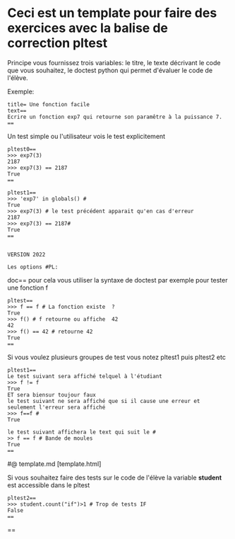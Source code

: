 


# Ceci est un template pour faire des exercices avec la balise de correction pltest

Principe vous fournissez trois variables:
le titre, le texte décrivant le code que vous souhaitez, le doctest python qui permet d'évaluer le code de l'élève.


Exemple: 

    title= Une fonction facile  
    text==
    Ecrire un fonction exp7 qui retourne son paramêtre à la puissance 7.
    ==

Un test simple ou l'utilisateur vois le test explicitement 

    pltest0==
    >>> exp7(3)
    2187
    >>> exp7(3) == 2187
    True 
    ==

    pltest1==
    >>> 'exp7' in globals() #
    True 
    >>> exp7(3) # le test précédent apparait qu'en cas d'erreur
    2187
    >>> exp7(3) == 2187#
    True
    ==


    VERSION 2022

    Les options #PL: 



doc==
pour cela vous utiliser la syntaxe de doctest par exemple pour tester une fonction f 

    pltest==
    >>> f == f # La fonction existe  ?
    True
    >>> f() # f retourne ou affiche  42
    42
    >>> f() == 42 # retourne 42 
    True
    ==

Si vous voulez plusieurs groupes de test vous notez pltest1 puis pltest2 etc 

    pltest1==
    Le test suivant sera affiché telquel à l'étudiant 
    >>> f != f
    True 
    ET sera biensur toujour faux
    le test suivant ne sera affiché que si il cause une erreur et seulement l'erreur sera affiché
    >>> f==f #
    True

    le test suivant affichera le text qui suit le #
    >> f == f # Bande de moules 
    True
    ==
  #@ template.md [template.html]
        

Si vous souhaitez faire des tests sur le code de l'élève la variable __student__ est accessible dans le pltest

    pltest2==
    >>> student.count("if")>1 # Trop de tests IF 
    False
    ==

==